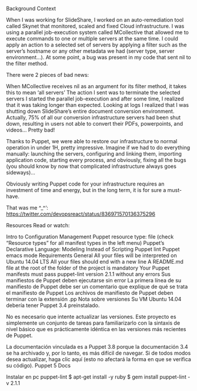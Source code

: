 Background Context


When I was working for SlideShare, I worked on an auto-remediation tool called Skynet that monitored, scaled and fixed Cloud infrastructure. I was using a parallel job-execution system called MCollective that allowed me to execute commands to one or multiple servers at the same time. I could apply an action to a selected set of servers by applying a filter such as the server’s hostname or any other metadata we had (server type, server environment…). At some point, a bug was present in my code that sent nil to the filter method.

There were 2 pieces of bad news:

When MCollective receives nil as an argument for its filter method, it takes this to mean ‘all servers’
The action I sent was to terminate the selected servers
I started the parallel job-execution and after some time, I realized that it was taking longer than expected. Looking at logs I realized that I was shutting down SlideShare’s entire document conversion environment. Actually, 75% of all our conversion infrastructure servers had been shut down, resulting in users not able to convert their PDFs, powerpoints, and videos… Pretty bad!

Thanks to Puppet, we were able to restore our infrastructure to normal operation in under 1H, pretty impressive. Imagine if we had to do everything manually: launching the servers, configuring and linking them, importing application code, starting every process, and obviously, fixing all the bugs (you should know by now that complicated infrastructure always goes sideways)…

Obviously writing Puppet code for your infrastructure requires an investment of time and energy, but in the long term, it is for sure a must-have.



That was me ^_^‘: https://twitter.com/devopsreact/status/836971570136375296

Resources
Read or watch:

Intro to Configuration Management
Puppet resource type: file (check “Resource types” for all manifest types in the left menu)
Puppet’s Declarative Language: Modeling Instead of Scripting
Puppet lint
Puppet emacs mode
Requirements
General
All your files will be interpreted on Ubuntu 14.04 LTS
All your files should end with a new line
A README.md file at the root of the folder of the project is mandatory
Your Puppet manifests must pass puppet-lint version 2.1.1 without any errors
Sus manifiestos de Puppet deben ejecutarse sin error
La primera línea de su manifiesto de Puppet debe ser un comentario que explique de qué se trata el manifiesto de Puppet
Los archivos de manifiesto de Puppet deben terminar con la extensión .pp
Nota sobre versiones
Su VM Ubuntu 14.04 debería tener Puppet 3.4 preinstalado.

No es necesario que intente actualizar las versiones. Este proyecto es simplemente un conjunto de tareas para familiarizarlo con la sintaxis de nivel básico que es prácticamente idéntica en las versiones más recientes de Puppet.

La documentación vinculada es a Puppet 3.8 porque la documentación 3.4 se ha archivado y, por lo tanto, es más difícil de navegar. Si de todos modos desea actualizar, haga clic aquí (esto no afectará la forma en que se verifica su código). Puppet 5 Docs

Instalar en pc puppet-lint
$ apt-get install -y ruby
$ gem install puppet-lint -v 2.1.1
